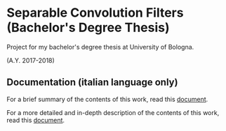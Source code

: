 # Separable Convolution Filters (Bachelor's Degree Thesis)

Project for my bachelor's degree thesis at University of Bologna.

(A.Y. 2017-2018)

## Documentation (italian language only)

For a brief summary of the contents of this work, read this [document](https://github.com/bobcorn/separable-convolution-filters/blob/master/Documentation/Thesis%20(italian%20language)/Presentation.pdf).

For a more detailed and in-depth description of the contents of this work, read this [document](https://github.com/bobcorn/separable-convolution-filters/blob/master/Documentation/Thesis%20(italian%20language)/Thesis.pdf).